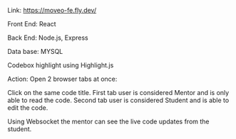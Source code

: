 Link: https://moveo-fe.fly.dev/

Front End: React

Back End: Node.js, Express

Data base: MYSQL

Codebox highlight using Highlight.js

Action: 
Open 2 browser tabs at once:

Click on the same code title.
First tab user is considered Mentor and is only able to read the code.
Second tab user is considered Student and is able to edit the code.

Using Websocket the mentor can see the live code updates from the student.

